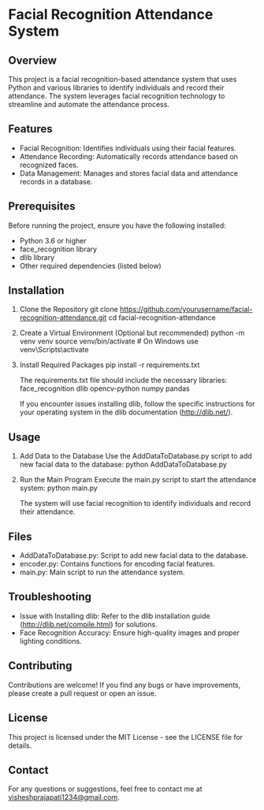 # Facial Recognition Attendance System

Overview
---------
This project is a facial recognition-based attendance system that uses Python and various libraries to identify individuals and record their attendance. The system leverages facial recognition technology to streamline and automate the attendance process.

Features
---------
- Facial Recognition: Identifies individuals using their facial features.
- Attendance Recording: Automatically records attendance based on recognized faces.
- Data Management: Manages and stores facial data and attendance records in a database.

Prerequisites
--------------
Before running the project, ensure you have the following installed:
- Python 3.6 or higher
- face_recognition library
- dlib library
- Other required dependencies (listed below)

Installation
-------------
1. Clone the Repository
   git clone https://github.com/yourusername/facial-recognition-attendance.git
   cd facial-recognition-attendance

2. Create a Virtual Environment (Optional but recommended)
   python -m venv venv
   source venv/bin/activate  # On Windows use venv\Scripts\activate

3. Install Required Packages
   pip install -r requirements.txt

   The requirements.txt file should include the necessary libraries:
   face_recognition
   dlib
   opencv-python
   numpy
   pandas

   If you encounter issues installing dlib, follow the specific instructions for your operating system in the dlib documentation (http://dlib.net/).

Usage
------
1. Add Data to the Database
   Use the AddDataToDatabase.py script to add new facial data to the database:
   python AddDataToDatabase.py

2. Run the Main Program
   Execute the main.py script to start the attendance system:
   python main.py

   The system will use facial recognition to identify individuals and record their attendance.

Files
------
- AddDataToDatabase.py: Script to add new facial data to the database.
- encoder.py: Contains functions for encoding facial features.
- main.py: Main script to run the attendance system.

Troubleshooting
---------------
- Issue with Installing dlib: Refer to the dlib installation guide (http://dlib.net/compile.html) for solutions.
- Face Recognition Accuracy: Ensure high-quality images and proper lighting conditions.

Contributing
-------------
Contributions are welcome! If you find any bugs or have improvements, please create a pull request or open an issue.

License
-------
This project is licensed under the MIT License - see the LICENSE file for details.

Contact
-------
For any questions or suggestions, feel free to contact me at visheshprajapati1234@gmail.com.

